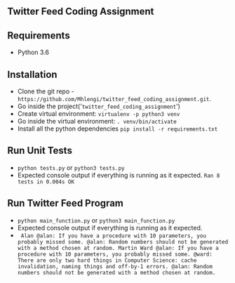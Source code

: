 ## Twitter Feed Coding Assignment

## Requirements
- Python 3.6

## Installation
- Clone the git repo - `https://github.com/Mhlengi/twitter_feed_coding_assignment.git`.
- Go inside the project('`twitter_feed_coding_assignment`')
- Create virtual environment: `virtualenv -p python3 venv`
- Go inside the virtual environment: `. venv/bin/activate`
- Install all the python dependencies `pip install -r requirements.txt`

## Run Unit Tests
- `python tests.py` or `python3 tests.py`
- Expected console output if everything is running as it expected.
`
Ran 8 tests in 0.004s
OK
`

## Run Twitter Feed Program
- `python main_function.py` or `python3 main_function.py`
- Expected console output if everything is running as it expected.
- `
Alan
@alan: If you have a procedure with 10 parameters, you probably missed some.
@alan: Random numbers should not be generated with a method chosen at random.
Martin
Ward
@alan: If you have a procedure with 10 parameters, you probably missed some.
@ward: There are only two hard things in Computer Science: cache invalidation, naming things and off-by-1 errors.
@alan: Random numbers should not be generated with a method chosen at random.`
